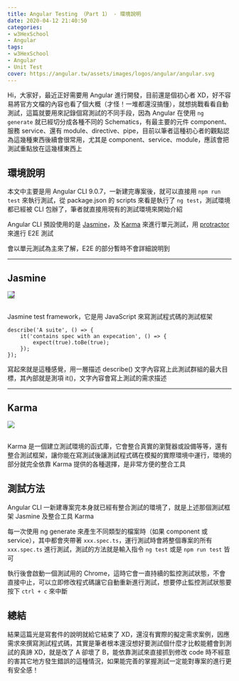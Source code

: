 ```yaml
---
title: Angular Testing （Part 1） - 環境說明
date: 2020-04-12 21:40:50
categories:
- w3HexSchool
- Angular
tags:
- w3HexSchool
- Angular
- Unit Test
cover: https://angular.tw/assets/images/logos/angular/angular.svg
---
```


Hi，大家好，最近正好需要用 Angular 進行開發，目前還是個初心者 XD，好不容易將官方文檔的內容也看了個大概（才怪！一堆都還沒搞懂），就想挑戰看看自動測試，這篇就要用來記錄個寫測試的不同手段，因為 Angular 在使用 `ng generate` 就已經切分成各種不同的 Schematics，有最主要的元件 component、服務 service、還有 module、directive、pipe，目前以筆者這種初心者的觀點認為這幾種東西後續會很常用，尤其是 component、service、module，應該會把測試重點放在這幾樣東西上

## 環境說明

本文中主要是用 Angular CLI 9.0.7，一新建完專案後，就可以直接用 `npm run test` 來執行測試，從 package.json 的 scripts 來看是執行了 `ng test`，測試環境都已經被 CLI 包辦了，筆者就直接用現有的測試環境來開始介紹

Angular CLI 預設使用的是 [Jasmine](https://jasmine.github.io/)，及 [Karma](https://karma-runner.github.io/) 來進行單元測試，用 [protractor](https://www.protractortest.org/) 來進行 E2E 測試

會以單元測試為主來了解，E2E 的部分暫時不會詳細說明到

---

## Jasmine

<img src="https://jasmine.github.io/images/jasmine-white-horizontal.svg" style="background-color: #8A4182; margin-bottom: 16px;">

Jasmine test framework，它是用 JavaScript 來寫測試程式碼的測試框架

```javascript=
describe('A suite', () => {
    it('contains spec with an expecation', () => {
        expect(true).toBe(true);
    });
});
```

寫起來就是這種感覺，用一層描述 describe() 文字內容寫上此測試群組的最大目標，其內部就是測項 it()，文字內容會寫上測試的需求描述

---

## Karma

<img src="https://karma-runner.github.io/assets/img/banner.png" style="margin-bottom: 16px;">

Karma 是一個建立測試環境的函式庫，它會整合真實的瀏覽器或設備等等，還有整合測試框架，讓你能在寫測試後讓測試程式碼在模擬的實際環境中運行，環境的部分就完全依靠 Karma 提供的各種選擇，是非常方便的整合工具

## 測試方法

Angular CLI 一新建專案完本身就已經有整合測試的環境了，就是上述那個測試框架 Jasmine 及整合工具 Karma

每一次使用 ng generate 來產生不同類型的檔案時（如果 component 或 service），其中都會夾帶著 `xxx.spec.ts`，運行測試時會將整個專案的所有 `xxx.spec.ts` 進行測試，測試的方法就是輸入指令 `ng test` 或是 `npm run test` 皆可

執行後會啟動一個測試用的 Chrome，這時它會一直持續的監控測試狀態，不會直接中止，可以立即修改程式碼讓它自動重新進行測試，想要停止監控測試狀態要按下 `ctrl + c` 來中斷

## 總結

結果這篇光是寫套件的說明就給它結束了 XD，還沒有實際的擬定需求案例，因應需求來撰寫測試程式碼，其實是筆者根本還沒想好要測試個什麼才比較能體會到測試的真諦 XD，就是改了 A 卻壞了 B，能依靠測試來直接抓到修改 code 時不經意的害其它地方發生錯誤的這種情況，如果能完善的掌握測試一定能對專案的進行更有安全感！
